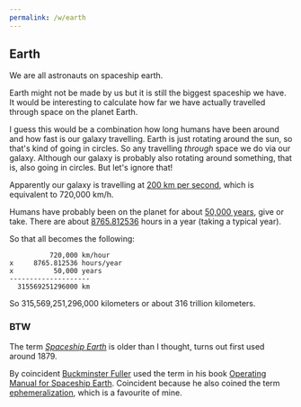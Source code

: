 ```yaml
---
permalink: /w/earth
---
```


## Earth

We are all astronauts on spaceship earth.

Earth might not be made by us but it is still the biggest spaceship we have. It would be interesting to calculate how far we have actually travelled through space on the planet Earth.

I guess this would be a combination how long humans have been around and how fast is our galaxy travelling. Earth is just rotating around the sun, so that's kind of going in circles. So any travelling *through* space we do via our galaxy. Although our galaxy is probably also rotating around something, that is, also going in circles. But let's ignore that!

Apparently our galaxy is travelling at [200 km per second](https://www.space.com/33527-how-fast-is-earth-moving.html), which is equivalent to 720,000 km/h.

Humans have probably been on the planet for about [50,000 years](https://www.worldatlas.com/articles/how-long-have-humans-been-on-earth.html), give or take. There are about [8765.812536](https://www.rapidtables.com/calc/time/hours-in-year.html) hours in a year (taking a typical year).

So that all becomes the following:

```
          720,000 km/hour
x     8765.812536 hours/year
x          50,000 years
--------------------
  315569251296000 km
```

So 315,569,251,296,000 kilometers or about 316 trillion kilometers.

### BTW

The term *[Spaceship Earth](https://en.wikipedia.org/wiki/Spaceship_Earth)* is older than I thought, turns out first used around 1879.

By coincident [Buckminster Fuller](https://en.wikipedia.org/wiki/Buckminster_Fuller) used the term in his book [Operating Manual for Spaceship Earth](https://en.wikipedia.org/wiki/Operating_Manual_for_Spaceship_Earth). Coincident because he also coined the term [ephemeralization](/w/ephemeralization), which is a favourite of mine.
